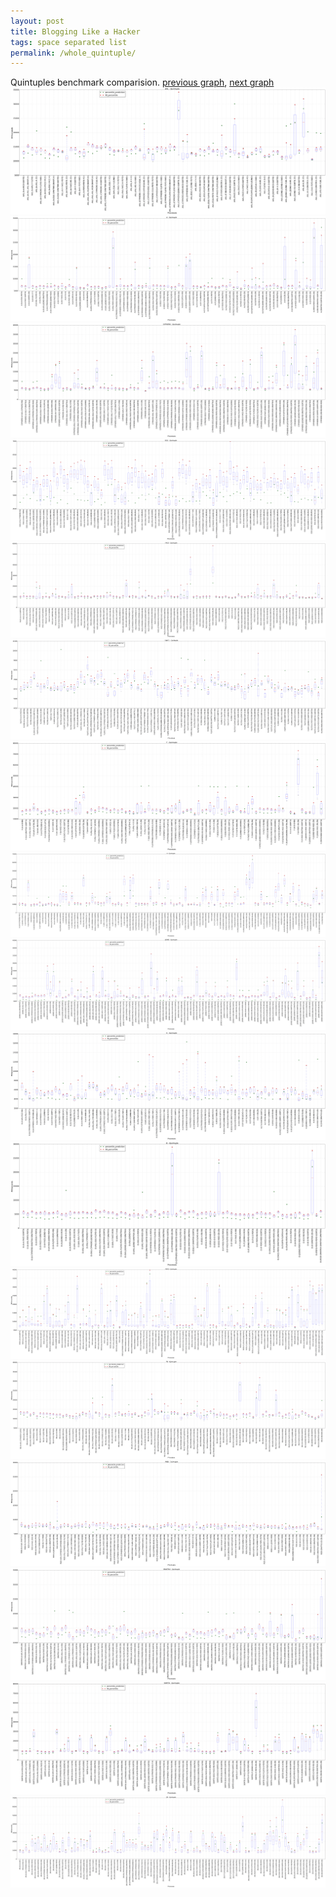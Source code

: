 ```yaml
---
layout: post
title: Blogging Like a Hacker
tags: space separated list
permalink: /whole_quintuple/
---
```


Quintuples benchmark comparision.
[previous graph](./whole_quadruple/), [next graph](./multi_tuple_combination_A-AVL/)
<img src="./images/quintuple/AVL_box.png" alt="graph figure"><img src="./images/quintuple/A_box.png" alt="graph figure"><img src="./images/quintuple/CYPHERD_box.png" alt="graph figure"><img src="./images/quintuple/EGG_box.png" alt="graph figure"><img src="./images/quintuple/FACE_box.png" alt="graph figure"><img src="./images/quintuple/FLOYD_box.png" alt="graph figure"><img src="./images/quintuple/F_box.png" alt="graph figure"><img src="./images/quintuple/H_box.png" alt="graph figure"><img src="./images/quintuple/JSOND_box.png" alt="graph figure"><img src="./images/quintuple/K_box.png" alt="graph figure"><img src="./images/quintuple/O_box.png" alt="graph figure"><img src="./images/quintuple/PDFD_box.png" alt="graph figure"><img src="./images/quintuple/RB_box.png" alt="graph figure"><img src="./images/quintuple/ROD_box.png" alt="graph figure"><img src="./images/quintuple/SMATRIX_box.png" alt="graph figure"><img src="./images/quintuple/SORTD_box.png" alt="graph figure"><img src="./images/quintuple/ZB_box.png" alt="graph figure">